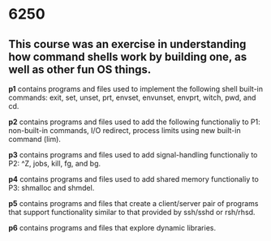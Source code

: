 # 6250

## This course was an exercise in understanding how command shells work by building one, as well as other fun OS things.



**p1** contains programs and files used to implement the following shell built-in commands: exit, set, unset, prt, envset, envunset, envprt, witch, pwd, and cd.

**p2** contains programs and files used to add the following functionaliy to P1: non-built-in commands, I/O redirect, process limits using new built-in command (lim).

**p3** contains programs and files used to add signal-handling functionaliy to P2: ^Z, jobs, kill, fg, and bg.

**p4** contains programs and files used to add shared memory functionaliy to P3: shmalloc and shmdel.


**p5** contains programs and files that create a client/server pair of programs that support functionality similar to that provided by ssh/sshd or rsh/rhsd.

**p6** contains programs and files that explore dynamic libraries. 

